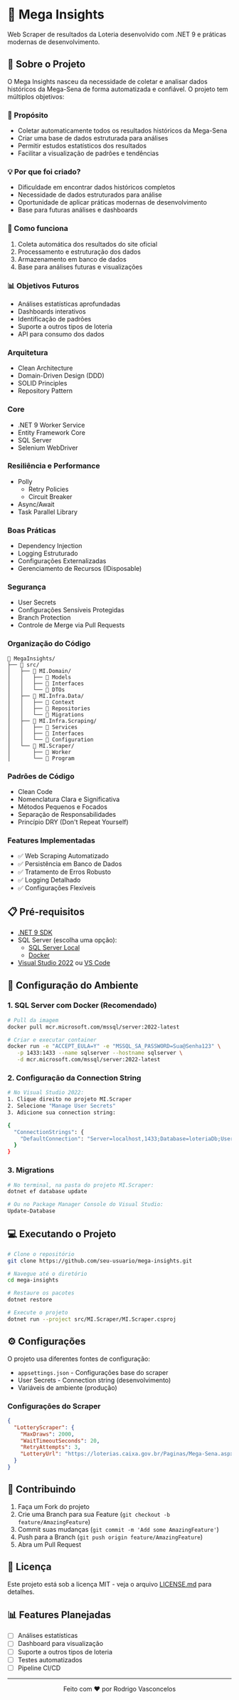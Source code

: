 # 🎲 Mega Insights

Web Scraper de resultados da Loteria desenvolvido com .NET 9 e práticas modernas de desenvolvimento.

## 📖 Sobre o Projeto

O Mega Insights nasceu da necessidade de coletar e analisar dados históricos da Mega-Sena de forma automatizada e confiável. O projeto tem múltiplos objetivos:

### 🎯 Propósito

- Coletar automaticamente todos os resultados históricos da Mega-Sena
- Criar uma base de dados estruturada para análises
- Permitir estudos estatísticos dos resultados
- Facilitar a visualização de padrões e tendências

### 💡 Por que foi criado?

- Dificuldade em encontrar dados históricos completos
- Necessidade de dados estruturados para análise
- Oportunidade de aplicar práticas modernas de desenvolvimento
- Base para futuras análises e dashboards

### 🔄 Como funciona

1. Coleta automática dos resultados do site oficial
2. Processamento e estruturação dos dados
3. Armazenamento em banco de dados
4. Base para análises futuras e visualizações

### 📊 Objetivos Futuros

- Análises estatísticas aprofundadas
- Dashboards interativos
- Identificação de padrões
- Suporte a outros tipos de loteria
- API para consumo dos dados

### Arquitetura

- Clean Architecture
- Domain-Driven Design (DDD)
- SOLID Principles
- Repository Pattern

### Core

- .NET 9 Worker Service
- Entity Framework Core
- SQL Server
- Selenium WebDriver

### Resiliência e Performance

- Polly
  - Retry Policies
  - Circuit Breaker
- Async/Await
- Task Parallel Library

### Boas Práticas

- Dependency Injection
- Logging Estruturado
- Configurações Externalizadas
- Gerenciamento de Recursos (IDisposable)

### Segurança

- User Secrets
- Configurações Sensíveis Protegidas
- Branch Protection
- Controle de Merge via Pull Requests

### Organização do Código

```
📁 MegaInsights/
├── 📁 src/
│   ├── 📁 MI.Domain/
│   │   ├── 📄 Models
│   │   ├── 📄 Interfaces
│   │   └── 📄 DTOs
│   ├── 📁 MI.Infra.Data/
│   │   ├── 📄 Context
│   │   ├── 📄 Repositories
│   │   └── 📄 Migrations
│   ├── 📁 MI.Infra.Scraping/
│   │   ├── 📄 Services
│   │   ├── 📄 Interfaces
│   │   └── 📄 Configuration
│   └── 📁 MI.Scraper/
│       ├── 📄 Worker
│       └── 📄 Program
```

### Padrões de Código

- Clean Code
- Nomenclatura Clara e Significativa
- Métodos Pequenos e Focados
- Separação de Responsabilidades
- Princípio DRY (Don't Repeat Yourself)

### Features Implementadas

- ✅ Web Scraping Automatizado
- ✅ Persistência em Banco de Dados
- ✅ Tratamento de Erros Robusto
- ✅ Logging Detalhado
- ✅ Configurações Flexíveis

## 📋 Pré-requisitos

- [.NET 9 SDK](https://dotnet.microsoft.com/download)
- SQL Server (escolha uma opção):
  - [SQL Server Local](https://www.microsoft.com/sql-server/sql-server-downloads)
  - [Docker](https://www.docker.com/products/docker-desktop/)
- [Visual Studio 2022](https://visualstudio.microsoft.com/) ou [VS Code](https://code.visualstudio.com/)

## 🚀 Configuração do Ambiente

### 1. SQL Server com Docker (Recomendado)

```bash
# Pull da imagem
docker pull mcr.microsoft.com/mssql/server:2022-latest

# Criar e executar container
docker run -e "ACCEPT_EULA=Y" -e "MSSQL_SA_PASSWORD=Sua@Senha123" \
   -p 1433:1433 --name sqlserver --hostname sqlserver \
   -d mcr.microsoft.com/mssql/server:2022-latest
```

### 2. Configuração da Connection String

```bash
# No Visual Studio 2022:
1. Clique direito no projeto MI.Scraper
2. Selecione "Manage User Secrets"
3. Adicione sua connection string:

{
  "ConnectionStrings": {
    "DefaultConnection": "Server=localhost,1433;Database=loteriaDb;User ID=sa;Password=Sua@Senha123;Trusted_Connection=False; TrustServerCertificate=True;"
  }
}
```

### 3. Migrations

```bash
# No terminal, na pasta do projeto MI.Scraper:
dotnet ef database update

# Ou no Package Manager Console do Visual Studio:
Update-Database
```

## 💻 Executando o Projeto

```bash
# Clone o repositório
git clone https://github.com/seu-usuario/mega-insights.git

# Navegue até o diretório
cd mega-insights

# Restaure os pacotes
dotnet restore

# Execute o projeto
dotnet run --project src/MI.Scraper/MI.Scraper.csproj
```

## ⚙️ Configurações

O projeto usa diferentes fontes de configuração:

- `appsettings.json` - Configurações base do scraper
- User Secrets - Connection string (desenvolvimento)
- Variáveis de ambiente (produção)

### Configurações do Scraper

```json
{
  "LotteryScraper": {
    "MaxDraws": 2000,
    "WaitTimeoutSeconds": 20,
    "RetryAttempts": 3,
    "LotteryUrl": "https://loterias.caixa.gov.br/Paginas/Mega-Sena.aspx"
  }
}
```

## 🤝 Contribuindo

1. Faça um Fork do projeto
2. Crie uma Branch para sua Feature (`git checkout -b feature/AmazingFeature`)
3. Commit suas mudanças (`git commit -m 'Add some AmazingFeature'`)
4. Push para a Branch (`git push origin feature/AmazingFeature`)
5. Abra um Pull Request

## 📝 Licença

Este projeto está sob a licença MIT - veja o arquivo [LICENSE.md](LICENSE.md) para detalhes.

## 📊 Features Planejadas

- [ ] Análises estatísticas
- [ ] Dashboard para visualização
- [ ] Suporte a outros tipos de loteria
- [ ] Testes automatizados
- [ ] Pipeline CI/CD

---

<p align="center">
Feito com ❤️ por Rodrigo Vasconcelos
</p>
